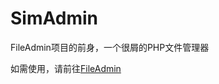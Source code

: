 # SimAdmin
FileAdmin项目的前身，一个很屑的PHP文件管理器

如需使用，请前往[FileAdmin](https://github.com/NLR-DevTeam/FileAdmin/)
